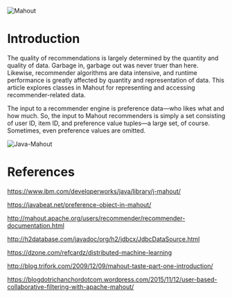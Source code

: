 ![Mahout](http://www.philippeadjiman.com/blog/wp-content/uploads/2009/11/Mahout-logo-164x2001.png)

# Introduction

The quality of recommendations is largely determined by the quantity and quality of data. Garbage in, garbage out was never truer than here. Likewise, recommender algorithms are data intensive, and runtime performance is greatly affected by quantity and representation of data. This article explores classes in Mahout for representing and accessing recommender-related data.

The input to a recommender engine is preference data—who likes what and how much. So, the input to Mahout recommenders is simply a set consisting of user ID, item ID, and preference value tuples—a large set, of course. Sometimes, even preference values are omitted.

![Java-Mahout](http://blog.trifork.com/wp-content/uploads/2009/12/taste-architecture.png)

# References

https://www.ibm.com/developerworks/java/library/j-mahout/

https://javabeat.net/preference-object-in-mahout/

http://mahout.apache.org/users/recommender/recommender-documentation.html

http://h2database.com/javadoc/org/h2/jdbcx/JdbcDataSource.html

https://dzone.com/refcardz/distributed-machine-learning

http://blog.trifork.com/2009/12/09/mahout-taste-part-one-introduction/

https://blogdotrichanchordotcom.wordpress.com/2015/11/12/user-based-collaborative-filtering-with-apache-mahout/
